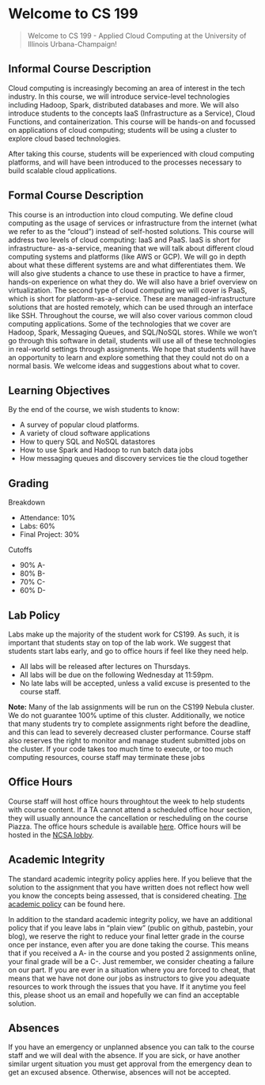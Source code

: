 # Welcome to CS 199
  > Welcome to CS 199 - Applied Cloud Computing at the University of Illinois Urbana-Champaign!
 
## Informal Course Description
Cloud computing is increasingly becoming an area of interest in the tech industry. In this course, we will introduce service-level technologies including Hadoop, Spark, distributed databases and more. We will also introduce students to the concepts IaaS (Infrastructure as a Service), Cloud Functions, and containerization. This course will be hands-on and focussed on applications of cloud computing; students will be using a cluster to explore cloud based technologies.</p>

After taking this course, students will be experienced with cloud computing platforms, and will have been introduced to the processes necessary to build scalable cloud applications.

## Formal Course Description
This course is an introduction into cloud computing. We define cloud computing as the usage of services or infrastructure from the internet (what we refer to as the “cloud”) instead of self-hosted solutions.
This course will address two levels of cloud computing: IaaS and PaaS. IaaS is short for infrastructure- as-a-service, meaning that we will talk about different cloud computing systems and platforms (like AWS or GCP). We will go in depth about what these different systems are and what differentiates them. We will also give students a chance to use these in practice to have a firmer, hands-on experience on what they do. We will also have a brief overview on virtualization.
The second type of cloud computing we will cover is PaaS, which is short for platform-as-a-service. These are managed-infrastructure solutions that are hosted remotely, which can be used through an interface like SSH.
 Throughout the course, we will also cover various common cloud computing applications. Some of the technologies that we cover are Hadoop, Spark, Messaging Queues, and SQL/NoSQL stores. While we won’t go through this software in detail, students will use all of these technologies in real-world settings through assignments.
We hope that students will have an opportunity to learn and explore something that they could not do on a normal basis. We welcome ideas and suggestions about what to cover.

## Learning Objectives
By the end of the course, we wish students to know:

- A survey of popular cloud platforms.
- A variety of cloud software applications
- How to query SQL and NoSQL datastores
- How to use Spark and Hadoop to run batch data jobs
- How messaging queues and discovery services tie the cloud together

## Grading
Breakdown

- Attendance: 10%
- Labs: 60%
- Final Project: 30%

Cutoffs
- 90% A-
- 80% B-
- 70% C-
- 60% D-

## Lab Policy
Labs make up the majority of the student work for CS199. As such, it is important that students stay on top of the lab work. We suggest that students start labs early, and go to office hours if feel like they need help.

- All labs will be released after lectures on Thursdays.
- All labs will be due on the following Wednesday at 11:59pm.
- No late labs will be accepted, unless a valid excuse is presented to the course staff.

**Note:** Many of the lab assignments will be run on the CS199 Nebula cluster. We do not guarantee 100% uptime of this cluster. Additionally, we notice that many students try to complete assignments right before the deadline, and this can lead to severely decreased cluster performance.
Course staff also reserves the right to monitor and manage student submitted jobs on the cluster. If your code takes too much time to execute, or too much computing resources, course staff may terminate these jobs

## Office Hours
Course staff will host office hours throughtout the week to help students with course content. If a TA cannot attend a scheduled office hour section, they will usually announce the cancellation or rescheduling on the course Piazza. The office hours schedule is available <a href="/schedule">here</a>. Office hours will be hosted in the <a href="https://goo.gl/maps/CKopb13UiNr">NCSA lobby</a>.</p>

## Academic Integrity
The standard academic integrity policy applies here. If you believe that the solution to the assignment that you have written does not reflect how well you know the concepts being assessed, that is considered cheating. <a href="https://wiki.illinois.edu//wiki/display/undergradProg/Honor+Code">The academic policy</a> can be found here.</p>
In addition to the standard academic integrity policy, we have an additional policy that if you leave labs in “plain view” (public on github, pastebin, your blog), we reserve the right to reduce your final letter grade in the course once per instance, even after you are done taking the course. This means that if you received a A- in the course and you posted 2 assignments online, your final grade will be a C-.
Just remember, we consider cheating a failure on our part. If you are ever in a situation where you are forced to cheat, that means that we have not done our jobs as instructors to give you adequate resources to work through the issues that you have. If it anytime you feel this, please shoot us an email and hopefully we can find an acceptable solution.

## Absences
If you have an emergency or unplanned absence you can talk to the course staff and we will deal with the absence.
If you are sick, or have another similar urgent situation you must get approval from the emergency dean to get an excused absence. Otherwise, absences will not be accepted.
